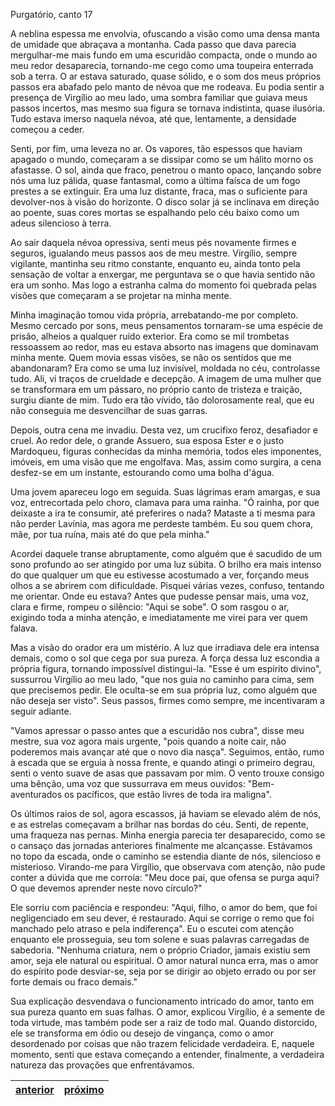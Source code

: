 Purgatório, canto 17

A neblina espessa me envolvia, ofuscando a visão como uma densa manta de umidade que abraçava a montanha. Cada passo que dava parecia mergulhar-me mais fundo em uma escuridão compacta, onde o mundo ao meu redor desaparecia, tornando-me cego como uma toupeira enterrada sob a terra. O ar estava saturado, quase sólido, e o som dos meus próprios passos era abafado pelo manto de névoa que me rodeava. Eu podia sentir a presença de Virgílio ao meu lado, uma sombra familiar que guiava meus passos incertos, mas mesmo sua figura se tornava indistinta, quase ilusória. Tudo estava imerso naquela névoa, até que, lentamente, a densidade começou a ceder.

Senti, por fim, uma leveza no ar. Os vapores, tão espessos que haviam apagado o mundo, começaram a se dissipar como se um hálito morno os afastasse. O sol, ainda que fraco, penetrou o manto opaco, lançando sobre nós uma luz pálida, quase fantasmal, como a última faísca de um fogo prestes a se extinguir. Era uma luz distante, fraca, mas o suficiente para devolver-nos à visão do horizonte. O disco solar já se inclinava em direção ao poente, suas cores mortas se espalhando pelo céu baixo como um adeus silencioso à terra.

Ao sair daquela névoa opressiva, senti meus pés novamente firmes e seguros, igualando meus passos aos de meu mestre. Virgílio, sempre vigilante, mantinha seu ritmo constante, enquanto eu, ainda tonto pela sensação de voltar a enxergar, me perguntava se o que havia sentido não era um sonho. Mas logo a estranha calma do momento foi quebrada pelas visões que começaram a se projetar na minha mente.

Minha imaginação tomou vida própria, arrebatando-me por completo. Mesmo cercado por sons, meus pensamentos tornaram-se uma espécie de prisão, alheios a qualquer ruído exterior. Era como se mil trombetas ressoassem ao redor, mas eu estava absorto nas imagens que dominavam minha mente. Quem movia essas visões, se não os sentidos que me abandonaram? Era como se uma luz invisível, moldada no céu, controlasse tudo. Ali, vi traços de crueldade e decepção. A imagem de uma mulher que se transformara em um pássaro, no próprio canto de tristeza e traição, surgiu diante de mim. Tudo era tão vívido, tão dolorosamente real, que eu não conseguia me desvencilhar de suas garras.

Depois, outra cena me invadiu. Desta vez, um crucifixo feroz, desafiador e cruel. Ao redor dele, o grande Assuero, sua esposa Ester e o justo Mardoqueu, figuras conhecidas da minha memória, todos eles imponentes, imóveis, em uma visão que me engolfava. Mas, assim como surgira, a cena desfez-se em um instante, estourando como uma bolha d'água.

Uma jovem apareceu logo em seguida. Suas lágrimas eram amargas, e sua voz, entrecortada pelo choro, clamava para uma rainha. "Ó rainha, por que deixaste a ira te consumir, até preferires o nada? Mataste a ti mesma para não perder Lavínia, mas agora me perdeste também. Eu sou quem chora, mãe, por tua ruína, mais até do que pela minha."

Acordei daquele transe abruptamente, como alguém que é sacudido de um sono profundo ao ser atingido por uma luz súbita. O brilho era mais intenso do que qualquer um que eu estivesse acostumado a ver, forçando meus olhos a se abrirem com dificuldade. Pisquei várias vezes, confuso, tentando me orientar. Onde eu estava? Antes que pudesse pensar mais, uma voz, clara e firme, rompeu o silêncio: "Aqui se sobe". O som rasgou o ar, exigindo toda a minha atenção, e imediatamente me virei para ver quem falava.

Mas a visão do orador era um mistério. A luz que irradiava dele era intensa demais, como o sol que cega por sua pureza. A força dessa luz escondia a própria figura, tornando impossível distingui-la. "Esse é um espírito divino", sussurrou Virgílio ao meu lado, "que nos guia no caminho para cima, sem que precisemos pedir. Ele oculta-se em sua própria luz, como alguém que não deseja ser visto". Seus passos, firmes como sempre, me incentivaram a seguir adiante.

"Vamos apressar o passo antes que a escuridão nos cubra", disse meu mestre, sua voz agora mais urgente, "pois quando a noite cair, não poderemos mais avançar até que o novo dia nasça". Seguimos, então, rumo à escada que se erguia à nossa frente, e quando atingi o primeiro degrau, senti o vento suave de asas que passavam por mim. O vento trouxe consigo uma bênção, uma voz que sussurrava em meus ouvidos: "Bem-aventurados os pacíficos, que estão livres de toda ira maligna".

Os últimos raios de sol, agora escassos, já haviam se elevado além de nós, e as estrelas começavam a brilhar nas bordas do céu. Senti, de repente, uma fraqueza nas pernas. Minha energia parecia ter desaparecido, como se o cansaço das jornadas anteriores finalmente me alcançasse. Estávamos no topo da escada, onde o caminho se estendia diante de nós, silencioso e misterioso. Virando-me para Virgílio, que observava com atenção, não pude conter a dúvida que me corroía: "Meu doce pai, que ofensa se purga aqui? O que devemos aprender neste novo círculo?"

Ele sorriu com paciência e respondeu: "Aqui, filho, o amor do bem, que foi negligenciado em seu dever, é restaurado. Aqui se corrige o remo que foi manchado pelo atraso e pela indiferença". Eu o escutei com atenção enquanto ele prosseguia, seu tom solene e suas palavras carregadas de sabedoria. "Nenhuma criatura, nem o próprio Criador, jamais existiu sem amor, seja ele natural ou espiritual. O amor natural nunca erra, mas o amor do espírito pode desviar-se, seja por se dirigir ao objeto errado ou por ser forte demais ou fraco demais."

Sua explicação desvendava o funcionamento intricado do amor, tanto em sua pureza quanto em suas falhas. O amor, explicou Virgílio, é a semente de toda virtude, mas também pode ser a raiz de todo mal. Quando distorcido, ele se transforma em ódio ou desejo de vingança, como o amor desordenado por coisas que não trazem felicidade verdadeira. E, naquele momento, senti que estava começando a entender, finalmente, a verdadeira natureza das provações que enfrentávamos.

| [anterior](/b_purgatorio/16/README.md) | [próximo](/b_purgatorio/18/README.md) |
|----------|---------|